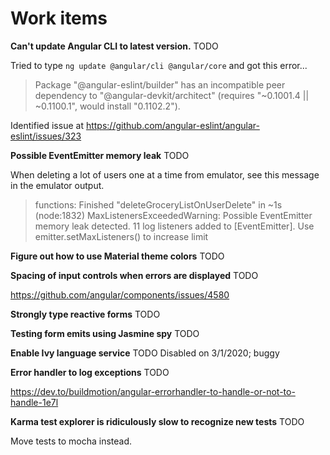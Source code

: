# Work items

**Can't update Angular CLI to latest version.** TODO

Tried to type `ng update @angular/cli @angular/core` and got this error...

> Package "@angular-eslint/builder" has an incompatible peer dependency to "@angular-devkit/architect" (requires "~0.1001.4 || ~0.1100.1", would install "0.1102.2").

Identified issue at https://github.com/angular-eslint/angular-eslint/issues/323

**Possible EventEmitter memory leak** TODO

When deleting a lot of users one at a time from emulator, see this message in the emulator output.

> functions: Finished "deleteGroceryListOnUserDelete" in ~1s
> (node:1832) MaxListenersExceededWarning: Possible EventEmitter memory leak detected. 11 log listeners added to [EventEmitter]. Use emitter.setMaxListeners() to increase limit

**Figure out how to use Material theme colors** TODO

**Spacing of input controls when errors are displayed** TODO

https://github.com/angular/components/issues/4580

**Strongly type reactive forms** TODO

**Testing form emits using Jasmine spy** TODO

**Enable Ivy language service** TODO
Disabled on 3/1/2020; buggy

**Error handler to log exceptions** TODO

https://dev.to/buildmotion/angular-errorhandler-to-handle-or-not-to-handle-1e7l

**Karma test explorer is ridiculously slow to recognize new tests** TODO

Move tests to mocha instead.
